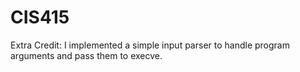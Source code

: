 CIS415
======


Extra Credit:
    I implemented a simple input parser to handle program arguments and pass them to execve.
